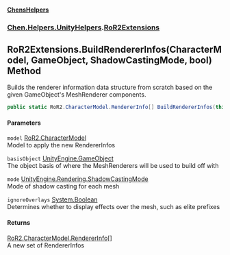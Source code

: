 #### [ChensHelpers](index 'index')
### [Chen.Helpers.UnityHelpers](Chen_Helpers_UnityHelpers 'Chen.Helpers.UnityHelpers').[RoR2Extensions](Chen_Helpers_UnityHelpers_RoR2Extensions 'Chen.Helpers.UnityHelpers.RoR2Extensions')
## RoR2Extensions.BuildRendererInfos(CharacterModel, GameObject, ShadowCastingMode, bool) Method
Builds the renderer information data structure from scratch based on the given GameObject's MeshRenderer components.  
```csharp
public static RoR2.CharacterModel.RendererInfo[] BuildRendererInfos(this RoR2.CharacterModel model, UnityEngine.GameObject basisObject, UnityEngine.Rendering.ShadowCastingMode mode, bool ignoreOverlays);
```
#### Parameters
<a name='Chen_Helpers_UnityHelpers_RoR2Extensions_BuildRendererInfos(RoR2_CharacterModel_UnityEngine_GameObject_UnityEngine_Rendering_ShadowCastingMode_bool)_model'></a>
`model` [RoR2.CharacterModel](https://docs.microsoft.com/en-us/dotnet/api/RoR2.CharacterModel 'RoR2.CharacterModel')  
Model to apply the new RendererInfos
  
<a name='Chen_Helpers_UnityHelpers_RoR2Extensions_BuildRendererInfos(RoR2_CharacterModel_UnityEngine_GameObject_UnityEngine_Rendering_ShadowCastingMode_bool)_basisObject'></a>
`basisObject` [UnityEngine.GameObject](https://docs.microsoft.com/en-us/dotnet/api/UnityEngine.GameObject 'UnityEngine.GameObject')  
The object basis of where the MeshRenderers will be used to build off with
  
<a name='Chen_Helpers_UnityHelpers_RoR2Extensions_BuildRendererInfos(RoR2_CharacterModel_UnityEngine_GameObject_UnityEngine_Rendering_ShadowCastingMode_bool)_mode'></a>
`mode` [UnityEngine.Rendering.ShadowCastingMode](https://docs.microsoft.com/en-us/dotnet/api/UnityEngine.Rendering.ShadowCastingMode 'UnityEngine.Rendering.ShadowCastingMode')  
Mode of shadow casting for each mesh
  
<a name='Chen_Helpers_UnityHelpers_RoR2Extensions_BuildRendererInfos(RoR2_CharacterModel_UnityEngine_GameObject_UnityEngine_Rendering_ShadowCastingMode_bool)_ignoreOverlays'></a>
`ignoreOverlays` [System.Boolean](https://docs.microsoft.com/en-us/dotnet/api/System.Boolean 'System.Boolean')  
Determines whether to display effects over the mesh, such as elite prefixes
  
#### Returns
[RoR2.CharacterModel.RendererInfo](https://docs.microsoft.com/en-us/dotnet/api/RoR2.CharacterModel.RendererInfo 'RoR2.CharacterModel.RendererInfo')[[]](https://docs.microsoft.com/en-us/dotnet/api/System.Array 'System.Array')  
A new set of RendererInfos
